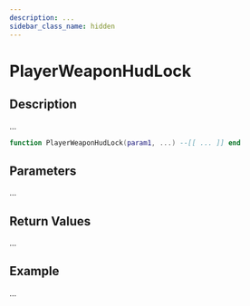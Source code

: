 ```yaml
---
description: ...
sidebar_class_name: hidden
---
```


# PlayerWeaponHudLock

## Description

...

```lua
function PlayerWeaponHudLock(param1, ...) --[[ ... ]] end
```

## Parameters

...

## Return Values

...

## Example

...

